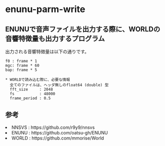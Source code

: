# enunu-parm-write
<h2>ENUNUで音声ファイルを出力する際に、WORLDの音響特徴量も出力するプログラム</h2>
<p>出力される音響特徴量は以下の通りです。</p>

	f0 : frame * 1
	mgc: frame * 60
	bap: frame * 5
	
	* WORLDで読み込む際に、必要な情報
	  全てのファイルは、ヘッダ無しのfloat64 (double) 型
	  fft_size     : 2048 
	  fs           : 48000
	  frame_period : 0.5

<h2>参考</h2>
<li>NNSVS : https://github.com/r9y9/nnsvs </li>	
<li>ENUNU : https://github.com/oatsu-gh/ENUNU </li>
<li>WORLD : https://github.com/mmorise/World </li>
